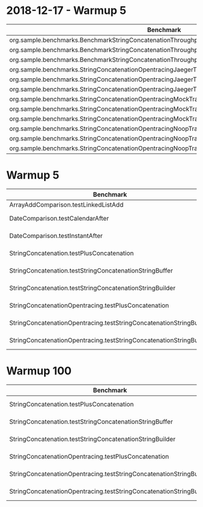 
# 2018-12-17 - Warmup 5

| Benchmark                                                                                             | Mode  | Cnt | Score       | Error         | Units |  
| ----------------------------------------------------------------------------------------------------- |:-----:| ---:|------------:|--------------:|------:|
| org.sample.benchmarks.BenchmarkStringConcatenationThroughput.testPlusConcatenation                                       | thrpt | 1 | 5 | 62114821.97 | 1149099.172 | ops/s | 
| org.sample.benchmarks.BenchmarkStringConcatenationThroughput.testStringConcatenationStringBuffer                         | thrpt | 1 | 5 | 62769212.97 | 2570151.549 | ops/s | 
| org.sample.benchmarks.BenchmarkStringConcatenationThroughput.testStringConcatenationStringBuilder                        | thrpt | 1 | 5 | 61499073.44 | 4485896.245 | ops/s | 
| org.sample.benchmarks.StringConcatenationOpentracingJaegerTracer.testPlusConcatenation                | thrpt | 1 | 5 | 1900726.609 | 66149.14727 | ops/s | 
| org.sample.benchmarks.StringConcatenationOpentracingJaegerTracer.testStringConcatenationStringBuffer  | thrpt | 1 | 5 | 1915714.754 | 52332.15791 | ops/s | 
| org.sample.benchmarks.StringConcatenationOpentracingJaegerTracer.testStringConcatenationStringBuilder | thrpt | 1 | 5 | 1899011.867 | 187092.3438 | ops/s | 
| org.sample.benchmarks.StringConcatenationOpentracingMockTracer.testPlusConcatenation                  | thrpt | 1 | 5 | 301825.503  | 13874.52343 | ops/s | 
| org.sample.benchmarks.StringConcatenationOpentracingMockTracer.testStringConcatenationStringBuffer    | thrpt | 1 | 5 | 300579.9428 | 25579.52972 | ops/s | 
| org.sample.benchmarks.StringConcatenationOpentracingMockTracer.testStringConcatenationStringBuilder   | thrpt | 1 | 5 | 303504.8596 | 23648.26774 | ops/s | 
| org.sample.benchmarks.StringConcatenationOpentracingNoopTracer.testPlusConcatenation                  | thrpt | 1 | 5 | 64917427.39 | 918760.4726 | ops/s | 
| org.sample.benchmarks.StringConcatenationOpentracingNoopTracer.testStringConcatenationStringBuffer    | thrpt | 1 | 5 | 64808971.63 | 2414579.918 | ops/s | 
| org.sample.benchmarks.StringConcatenationOpentracingNoopTracer.testStringConcatenationStringBuilder   | thrpt | 1 | 5 | 64960891.64 | 1067483.275 | ops/s | 


# Warmup 5

| Benchmark                                                           | Mode  | Cnt | Score      | Error         | Units |  
| ------------------------------------------------------------------- |:-----:| ---:|-----------:|--------------:|------:|
| ArrayAddComparison.testLinkedListAdd                                | thrpt | 18 | 5.986       | ± 0.533       | ops/s | 
| DateComparison.testCalendarAfter                                    | thrpt | 25 | 636144322.6 | ± 17514714.28 | ops/s | 
| DateComparison.testInstantAfter                                     | thrpt | 25 | 523297799.1 | ± 15518749.7  | ops/s | 
| StringConcatenation.testPlusConcatenation                           | thrpt | 25 | 59432152.91 | ± 2923103.696 | ops/s | 
| StringConcatenation.testStringConcatenationStringBuffer             | thrpt | 25 | 61414811.54 | ± 1750078.387 | ops/s | 
| StringConcatenation.testStringConcatenationStringBuilder            | thrpt | 25 | 62255519.95 | ± 1852232.402 | ops/s | 
| StringConcatenationOpentracing.testPlusConcatenation                | thrpt | 25 | 61783211.01 | ± 3417401.192 | ops/s | 
| StringConcatenationOpentracing.testStringConcatenationStringBuffer  | thrpt | 25 | 63301116.67 | ± 943808.793  | ops/s | 
| StringConcatenationOpentracing.testStringConcatenationStringBuilder | thrpt | 25 | 64087282.66 | ± 749235.201  | ops/s | 



# Warmup 100

| Benchmark                                                           | Mode  | Cnt | Score       | Error         | Units       |  
| ------------------------------------------------------------------- |:-----:| ---:|------------:|--------------:|------------:|
| StringConcatenation.testPlusConcatenation                           | thrpt | 5   | 61370481.13 | ± 3675306.125 | ops/s       | 
| StringConcatenation.testStringConcatenationStringBuffer             | thrpt | 5   | 54909820.97 | ± 4780041.535 | ops/s       | 
| StringConcatenation.testStringConcatenationStringBuilder            | thrpt | 5   | 61294816.47 | ± 2107543.732 | ops/s       | 
| StringConcatenationOpentracing.testPlusConcatenation                | thrpt | 5   | 62113253.56 | ± 6724575.201 | ops/s       | 
| StringConcatenationOpentracing.testStringConcatenationStringBuffer  | thrpt | 5   | 61375234.75 | ± 5974889.705 | ops/s       | 
| StringConcatenationOpentracing.testStringConcatenationStringBuilder | thrpt | 5   | 62950012.98 | ± 1682243.313 | ops/s       | 

